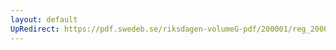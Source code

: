 ```yaml
---
layout: default
UpRedirect: https://pdf.swedeb.se/riksdagen-volumeG-pdf/200001/reg_200001/reg_200001_0205.pdf
---
```

